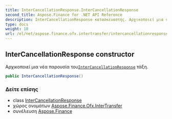 ```yaml
---
title: InterCancellationResponse.InterCancellationResponse
second_title: Aspose.Finance for .NET API Reference
description: InterCancellationResponse κατασκευαστής. Αρχικοποιεί μια νέα παρουσία τουInterCancellationResponse τάξη.
type: docs
weight: 10
url: /el/net/aspose.finance.ofx.intertransfer/intercancellationresponse/intercancellationresponse/
---
```

## InterCancellationResponse constructor

Αρχικοποιεί μια νέα παρουσία του[`InterCancellationResponse`](../) τάξη.

```csharp
public InterCancellationResponse()
```

### Δείτε επίσης

* class [InterCancellationResponse](../)
* χώρος ονομάτων [Aspose.Finance.Ofx.InterTransfer](../../intercancellationresponse/)
* συνέλευση [Aspose.Finance](../../../)


